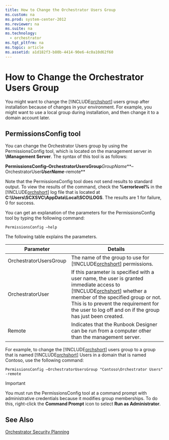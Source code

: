```yaml
---
title: How to Change the Orchestrator Users Group
ms.custom: na
ms.prod: system-center-2012
ms.reviewer: na
ms.suite: na
ms.technology: 
  - orchestrator
ms.tgt_pltfrm: na
ms.topic: article
ms.assetid: a1d182f3-b80b-4414-90e6-4c0a10d62f60
---
```

# How to Change the Orchestrator Users Group
You might want to change the [!INCLUDE[orchshort](./Token/orchshort_md.md)] users group after installation because of changes in your environment. For example, you might want to use a local group during installation, and then change it to a domain account later.

## PermissionsConfig tool
You can change the Orchestrator Users group by using the PermissionsConfig tool, which is located on the management server in **<InstallDir>\\Management Server**. The syntax of this tool is as follows:

**PermissionsConfig–OrchestratorUsersGroup***GroupName***–OrchestratorUser***UserName***\-remote**

Note that the PermissionsConfig tool does not send results to standard output. To view the results of the command, check the **%errorlevel%** in the [!INCLUDE[orchshort](./Token/orchshort_md.md)] log file that is located at **C:\\Users\\SCXSVC\\AppData\\Local\\SCO\\LOGS**. The results are 1 for failure, 0 for success.

You can get an explanation of the parameters for the PermissionsConfig tool by typing the following command:

```
PermissionsConfig –help
```

The following table explains the parameters.

|Parameter|Details|
|-------------|-----------|
|OrchestratorUsersGroup|The name of the group to use for [!INCLUDE[orchshort](./Token/orchshort_md.md)] permissions.|
|OrchestratorUser|If this parameter is specified with a user name, the user is granted immediate access to [!INCLUDE[orchshort](./Token/orchshort_md.md)] whether a member of the specified group or not. This is to prevent the requirement for the user to log off and on if the group has just been created.|
|Remote|Indicates that the Runbook Designer can be run from a computer other than the management server.|

For example, to change the [!INCLUDE[orchshort](./Token/orchshort_md.md)] users group to a group that is named [!INCLUDE[orchshort](./Token/orchshort_md.md)] Users in a domain that is named Contoso, use the following command:

```
PermissionsConfig –OrchestratorUsersGroup "Contoso\Orchestrator Users" -remote
```

> [!IMPORTANT]
> You must run the PermissionsConfig tool at a command prompt with administrative credentials because it modifies group memberships. To do this, right\-click the **Command Prompt** icon to select **Run as Administrator**.

## See Also
[Orchestrator Security Planning](assetId:///358c5344-8649-4d40-a53c-37f8e70e58f6)


